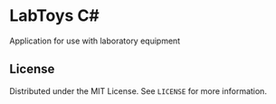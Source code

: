 # LabToys C#
Application for use with laboratory equipment


## License
Distributed under the MIT License. See `LICENSE` for more information.